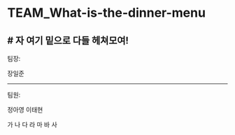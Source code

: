 # TEAM_What-is-the-dinner-menu

## \# 자 여기 밑으로 다들 헤쳐모여!




팀장:

장일준

------------------------------------------------------------------------

팀원:

정아영
이태현


가
나
다
라
마
바
사
